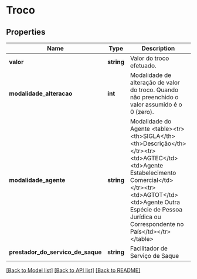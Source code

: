 # Troco

## Properties
Name | Type | Description | Notes
------------ | ------------- | ------------- | -------------
**valor** | **string** | Valor do troco efetuado. | 
**modalidade_alteracao** | **int** | Modalidade de alteração de valor do troco. Quando não preenchido o valor assumido é o 0 (zero). | [optional] 
**modalidade_agente** | **string** | Modalidade do Agente &lt;table&gt;&lt;tr&gt;&lt;th&gt;SIGLA&lt;/th&gt;&lt;th&gt;Descrição&lt;/th&gt;&lt;/tr&gt;&lt;tr&gt;&lt;td&gt;AGTEC&lt;/td&gt;&lt;td&gt;Agente Estabelecimento Comercial&lt;/td&gt;&lt;/tr&gt;&lt;tr&gt;&lt;td&gt;AGTOT&lt;/td&gt;&lt;td&gt;Agente Outra Espécie de Pessoa Jurídica ou Correspondente no País&lt;/td&gt;&lt;/tr&gt;&lt;/table&gt; | 
**prestador_do_servico_de_saque** | **string** | Facilitador de Serviço de Saque | 

[[Back to Model list]](../../README.md#documentation-for-models) [[Back to API list]](../../README.md#documentation-for-api-endpoints) [[Back to README]](../../README.md)

